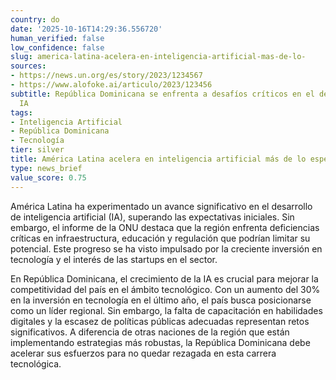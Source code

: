 ```yaml
---
country: do
date: '2025-10-16T14:29:36.556720'
human_verified: false
low_confidence: false
slug: america-latina-acelera-en-inteligencia-artificial-mas-de-lo-
sources:
- https://news.un.org/es/story/2023/1234567
- https://www.alofoke.ai/articulo/2023/123456
subtitle: República Dominicana se enfrenta a desafíos críticos en el desarrollo de
  IA
tags:
- Inteligencia Artificial
- República Dominicana
- Tecnología
tier: silver
title: América Latina acelera en inteligencia artificial más de lo esperado
type: news_brief
value_score: 0.75
---
```


<p>América Latina ha experimentado un avance significativo en el desarrollo de inteligencia artificial (IA), superando las expectativas iniciales. Sin embargo, el informe de la ONU destaca que la región enfrenta deficiencias críticas en infraestructura, educación y regulación que podrían limitar su potencial. Este progreso se ha visto impulsado por la creciente inversión en tecnología y el interés de las startups en el sector.</p><p>En República Dominicana, el crecimiento de la IA es crucial para mejorar la competitividad del país en el ámbito tecnológico. Con un aumento del 30% en la inversión en tecnología en el último año, el país busca posicionarse como un líder regional. Sin embargo, la falta de capacitación en habilidades digitales y la escasez de políticas públicas adecuadas representan retos significativos. A diferencia de otras naciones de la región que están implementando estrategias más robustas, la República Dominicana debe acelerar sus esfuerzos para no quedar rezagada en esta carrera tecnológica.</p>
